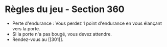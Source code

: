 # Règles du jeu - Section 360

- Perte d'endurance : Vous perdez 1 point d'endurance en vous élançant vers la porte.
- Si la porte n'a pas bougé, vous devez attendre.
- Rendez-vous au [[301]].